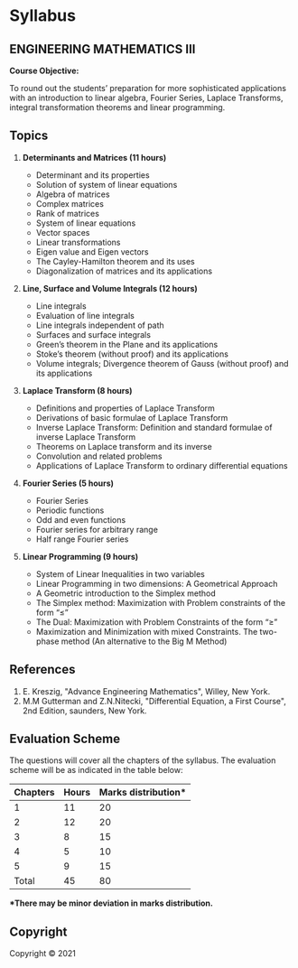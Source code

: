# Syllabus

## ENGINEERING MATHEMATICS III

**Course Objective:** 

To round out the students’ preparation for more sophisticated applications with an introduction to linear algebra, Fourier Series, Laplace Transforms, integral transformation theorems and linear programming.

## Topics

1. **Determinants and Matrices (11 hours)**
    * Determinant and its properties
    * Solution of system of linear equations
    * Algebra of matrices
    * Complex matrices
    * Rank of matrices
    * System of linear equations
    * Vector spaces
    * Linear transformations
    * Eigen value and Eigen vectors
    * The Cayley-Hamilton theorem and its uses
    * Diagonalization of matrices and its applications

2. **Line, Surface and Volume Integrals (12 hours)**
    * Line integrals
    * Evaluation of line integrals
    * Line integrals independent of path
    * Surfaces and surface integrals
    * Green’s theorem in the Plane and its applications
    * Stoke’s theorem (without proof) and its applications
    * Volume integrals; Divergence theorem of Gauss (without proof) and its applications

3. **Laplace Transform (8 hours)**
    * Definitions and properties of Laplace Transform
    * Derivations of basic formulae of Laplace Transform
    * Inverse Laplace Transform: Definition and standard formulae of inverse Laplace Transform
    * Theorems on Laplace transform and its inverse
    * Convolution and related problems
    * Applications of Laplace Transform to ordinary differential equations

4. **Fourier Series (5 hours)**
    * Fourier Series
    * Periodic functions
    * Odd and even functions
    * Fourier series for arbitrary range
    * Half range Fourier series

5. **Linear Programming (9 hours)**
    * System of Linear Inequalities in two variables 
    * Linear Programming in two dimensions: A Geometrical Approach 
    * A Geometric introduction to the Simplex method 
    * The Simplex method: Maximization with Problem constraints of the form “≤”
    * The Dual: Maximization with Problem Constraints of the form “≥”
    * Maximization and Minimization with mixed Constraints. The two-phase method (An alternative to the Big M Method)

## References

1. E. Kreszig, "Advance Engineering Mathematics", Willey, New York.
2. M.M Gutterman and Z.N.Nitecki,  "Differential Equation, a First Course", 2nd Edition,  saunders, New York.

## Evaluation Scheme

The questions will cover all the chapters of the syllabus. The evaluation scheme will be as indicated in the table below:

| Chapters | Hours | Marks distribution* |
|---|---|---|
| 1 | 11 | 20 |
| 2 | 12 | 20 |
| 3 | 8 | 15 |
| 4 | 5 | 10 |
| 5 | 9 | 15 |
| Total | 45 | 80 |

**\*There may be minor deviation in marks distribution.**

## Copyright

Copyright © 2021